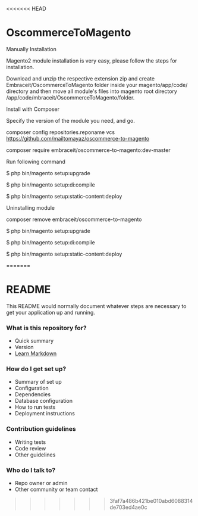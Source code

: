 <<<<<<< HEAD
# OscommerceToMagento

Manually Installation

Magento2 module installation is very easy, please follow the steps for installation.


Download and unzip the respective extension zip and create Embraceit/OscommerceToMagento  folder inside your magento/app/code/ directory and then move all module's files into magento root directory /app/code/mbraceit/OscommerceToMagento/folder.



Install with Composer



Specify the version of the module you need, and go.

composer config repositories.reponame vcs https://github.com/mailtomayaz/oscommerce-to-magento 

composer require  embraceit/oscommerce-to-magento:dev-master


Run following command 

$ php bin/magento setup:upgrade

$ php bin/magento setup:di:compile

$ php bin/magento setup:static-content:deploy

Uninstalling module

composer remove  embraceit/oscommerce-to-magento

$ php bin/magento setup:upgrade

$ php bin/magento setup:di:compile

$ php bin/magento setup:static-content:deploy




=======
# README #

This README would normally document whatever steps are necessary to get your application up and running.

### What is this repository for? ###

* Quick summary
* Version
* [Learn Markdown](https://bitbucket.org/tutorials/markdowndemo)

### How do I get set up? ###

* Summary of set up
* Configuration
* Dependencies
* Database configuration
* How to run tests
* Deployment instructions

### Contribution guidelines ###

* Writing tests
* Code review
* Other guidelines

### Who do I talk to? ###

* Repo owner or admin
* Other community or team contact
>>>>>>> 3faf7a486b421be010abd6088314de703ed4ae0c
